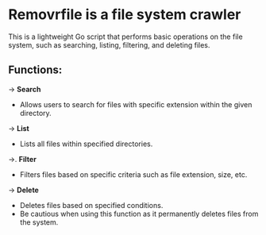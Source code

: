 # Removrfile is a file system crawler
This is a lightweight Go script that performs basic operations on the file system, such as searching, listing, filtering, and deleting files.
## Functions:
-> **Search**
   - Allows users to search for files with specific extension within the given directory.
     
-> **List**
   - Lists all files within specified directories.
     
->. **Filter**
   - Filters files based on specific criteria such as file extension, size, etc.
     
-> **Delete**
   - Deletes files based on specified conditions.
   - Be cautious when using this function as it permanently deletes files from the system.

